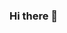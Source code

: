 ### Hi there 👋

<!--
**rahulshettigarr/rahulshettigarr** is a ✨ _special_ ✨ repository because its `README.md` (this file) appears on your GitHub profile.
!!!!!!!!!!!!!!!!!!!

